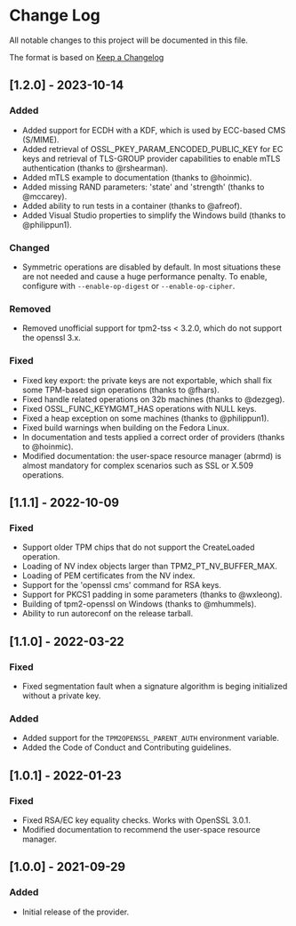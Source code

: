 # Change Log
All notable changes to this project will be documented in this file.

The format is based on [Keep a Changelog](http://keepachangelog.com/)

## [1.2.0] - 2023-10-14
### Added
- Added support for ECDH with a KDF, which is used by ECC-based CMS (S/MIME).
- Added retrieval of OSSL_PKEY_PARAM_ENCODED_PUBLIC_KEY for EC keys and
  retrieval of TLS-GROUP provider capabilities to enable mTLS authentication
  (thanks to @rshearman).
- Added mTLS example to documentation (thanks to @hoinmic).
- Added missing RAND parameters: 'state' and 'strength' (thanks to @mccarey).
- Added ability to run tests in a container (thanks to @afreof).
- Added Visual Studio properties to simplify the Windows build (thanks to
  @philippun1).
### Changed
- Symmetric operations are disabled by default. In most situations these
  are not needed and cause a huge performance penalty.
  To enable, configure with `--enable-op-digest` or `--enable-op-cipher`.
### Removed
- Removed unofficial support for tpm2-tss < 3.2.0, which do not support
  the openssl 3.x.
### Fixed
- Fixed key export: the private keys are not exportable, which shall fix
  some TPM-based sign operations (thanks to @fhars).
- Fixed handle related operations on 32b machines (thanks to @dezgeg).
- Fixed OSSL_FUNC_KEYMGMT_HAS operations with NULL keys.
- Fixed a heap exception on some machines (thanks to @philippun1).
- Fixed build warnings when building on the Fedora Linux.
- In documentation and tests applied a correct order of providers
  (thanks to @hoinmic).
- Modified documentation: the user-space resource manager (abrmd) is almost
  mandatory for complex scenarios such as SSL or X.509 operations.

## [1.1.1] - 2022-10-09
### Fixed
- Support older TPM chips that do not support the CreateLoaded operation.
- Loading of NV index objects larger than TPM2_PT_NV_BUFFER_MAX.
- Loading of PEM certificates from the NV index.
- Support for the 'openssl cms' command for RSA keys.
- Support for PKCS1 padding in some parameters (thanks to @wxleong).
- Building of tpm2-openssl on Windows (thanks to @mhummels).
- Ability to run autoreconf on the release tarball.

## [1.1.0] - 2022-03-22
### Fixed
- Fixed segmentation fault when a signature algorithm is beging initialized
  without a private key.

### Added
- Added support for the `TPM2OPENSSL_PARENT_AUTH` environment variable.
- Added the Code of Conduct and Contributing guidelines.

## [1.0.1] - 2022-01-23
### Fixed
- Fixed RSA/EC key equality checks. Works with OpenSSL 3.0.1.
- Modified documentation to recommend the user-space resource manager.

## [1.0.0] - 2021-09-29
### Added
- Initial release of the provider.
